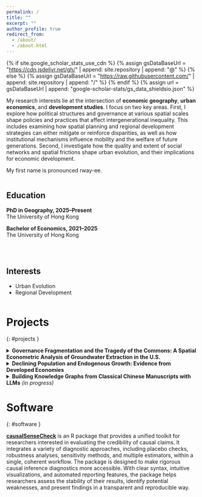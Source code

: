 ```yaml
---
permalink: /
title: ""
excerpt: ""
author_profile: true
redirect_from: 
  - /about/
  - /about.html
---
```


{% if site.google_scholar_stats_use_cdn %}
{% assign gsDataBaseUrl = "https://cdn.jsdelivr.net/gh/" | append: site.repository | append: "@" %}
{% else %}
{% assign gsDataBaseUrl = "https://raw.githubusercontent.com/" | append: site.repository | append: "/" %}
{% endif %}
{% assign url = gsDataBaseUrl | append: "google-scholar-stats/gs_data_shieldsio.json" %}

<span class='anchor' id='about-me'></span> 
 
My research interests lie at the intersection of **economic geography**, **urban economics**, and **development studies**. I focus on two key areas. First, I explore how political structures and governance at various spatial scales shape policies and practices that affect intergenerational inequality. This includes examining how spatial planning and regional development strategies can either mitigate or reinforce disparities, as well as how institutional mechanisms influence mobility and the welfare of future generations. Second, I investigate how the quality and extent of social networks and spatial frictions shape urban evolution, and their implications for economic development.


My first name is pronounced rway-ee.

 
 

<div class="two-col">

<div markdown="1">

## Education
**PhD in Geography, 2025–Present**  
The University of Hong Kong  

**Bachelor of Economics, 2021–2025**  
The University of Hong Kong

</div>

<div markdown="1">

## Interests
- Urban Evolution  
- Regional Development   

</div>
</div>

<style>
.two-col{
  display:flex;
  gap:2rem;
  align-items:flex-start;
  flex-wrap:wrap;      
  margin-top:1rem;
}
.two-col > div{
  flex:1 1 320px;   
}
</style>


 



# Projects
 {: #projects }


<details>
  <summary><strong>Governance Fragmentation and the Tragedy of the Commons: A Spatial Econometric Analysis of Groundwater Extraction in the U.S.</strong></summary>
  <p>
  This paper investigates how governance fragmentation affects groundwater extraction in the United States, drawing on the broader literature on the "tragedy of the commons” and institutional design. The study develops a game-theoretic framework that models how neighboring jurisdictions compete or cooperate in shared resource extraction. Simulation results demonstrate that when governance is more evenly fragmented, competition intensifies, leading to higher extraction and resource depletion; conversely, highly asymmetric governance arrangements reduce over-extraction. The model also highlights the importance of intertemporal preferences in shaping extraction outcomes. From this theoretical basis, two testable hypotheses are proposed: (i) higher fragmentation increases groundwater withdrawal, and (ii) extraction decisions are spatially interdependent across districts. Empirically, the paper applies spatial econometric techniques to U.S. groundwater data. Using constructed proxies for governance fragmentation and extensive controls for geological, demographic, and land-use factors, the analysis reveals a complex picture: fragmentation heightens perceived scarcity but is associated with lower actual extraction. Strong spatial dependence is observed, confirming that districts’ decisions are influenced by their neighbors. Robustness checks, including PSM and alternative spatial weighting schemes, reinforce the main findings.
  </p>
</details>

 

<details>
  <summary><strong>Declining Population and Endogenous Growth: Evidence from Developed Economies</strong></summary>
  <p>
  This coursework paper develops a framework that integrates Becker’s dynastic fertility theory with the Uzawa–Lucas approach to endogenous growth. The framework predicts that diminishing returns to human capital accumulation eventually induce a reallocation of factors toward a more efficient configuration, allowing economies to sustain per-capita output growth over time even under negative population growth. Using the system GMM estimator and panel data for 43 developed countries over 1970-2019, this endogenous mechanism of human capital accumulation sustaining economic growth is investigated by examining the relationship between human capital, the estimated rate of increasing returns to education, output growth, and population growth. The empirical evidence is consistent with the theoretical results.
  </p>
</details>

  
<details>
  <summary><strong>Building Knowledge Graphs from Classical Chinese Manuscripts with LLMs</strong> <em>(in progress)</em></summary>
  <p>
    This project develops a framework for digitizing and extracting structured knowledge from historical Chinese texts written in *wenyan* (Classical Chinese). It seeks to integrate digitization, character normalization, and punctuation restoration with fine-tuned large language models to achieve accurate interpretation of unpunctuated, context-dependent passages. The models are being trained to handle tasks including named entity recognition, event extraction, and relational mapping, with the goal of transforming raw manuscripts into structured knowledge graphs that capture the people, places, events, and institutions recorded in the texts. Ultimately, the project aims to enable semantic querying of complex historical records and to provide historians with a powerful tool for detecting patterns, validating interpretations, and linking disparate archival sources within a unified digital knowledge base.
  </p>
</details>

 






# Software 
 {: #software }

[**causalSenseCheck**](https://github.com/yryrena/causalSenseCheck) is an R package that provides a unified toolkit for researchers interested in evaluating the credibility of causal claims. It integrates a variety of diagnostic approaches, including placebo checks, robustness analyses, sensitivity methods, and multiple estimators, within a single, coherent workflow. The package is designed to make rigorous causal inference diagnostics more accessible. With clear syntax, intuitive visualizations, and automated reporting features, the package helps researchers assess the stability of their results, identify potential weaknesses, and present findings in a transparent and reproducible way.

